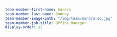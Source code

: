 ```yaml
---
team-member-first-name: Sandra
team-member-last-name: Bonney
team-member-image-path: "/img/team/Sandra-sq.jpg"
team-member-job-title: Office Manager
display-order: 12
---
```

